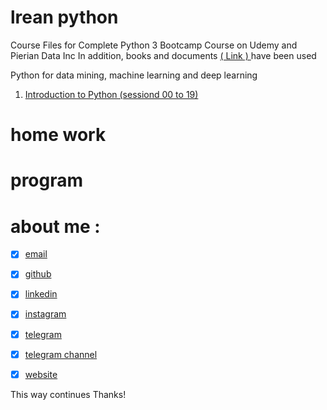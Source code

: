 # lrean python
Course Files for Complete Python 3 Bootcamp Course on Udemy and Pierian Data Inc 
In addition, books and documents [ ( Link ) ](https://github.com/sajjadesmaili/persian-zero-to-hero-python/tree/main/book) have been used

Python for data mining, machine learning and deep learning
1. [Introduction to Python (sessiond 00 to 19)](https://github.com/sajjadesmaili/persian-zero-to-hero-python)




# home work 



# program 













# about me : 
- [x] [email](questionsajjad@gmail.com)
- [x] [github](https://github.com/sajjadesmaili)
- [x] [linkedin](https://www.linkedin.com/in/sajjad-esmaili-ir/)
- [x] [instagram](https://www.instagram.com/sajjadesmaili_ir)
- [x] [telegram](www.t.me/sajjad_Esmaili_ir)
- [x] [telegram channel](www.t.me/gold_data	)
- [x] [website ](www.sajjadesmaili.ir/	)






This way continues
Thanks!
